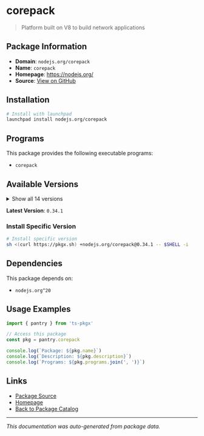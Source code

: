 # corepack

> Platform built on V8 to build network applications

## Package Information

- **Domain**: `nodejs.org/corepack`
- **Name**: `corepack`
- **Homepage**: https://nodejs.org/
- **Source**: [View on GitHub](https://github.com/pkgxdev/pantry/tree/main/projects/nodejs.org/corepack/package.yml)

## Installation

```bash
# Install with launchpad
launchpad install nodejs.org/corepack
```

## Programs

This package provides the following executable programs:

- `corepack`

## Available Versions

<details>
<summary>Show all 14 versions</summary>

- `0.34.1`, `0.34.0`, `0.33.0`, `0.32.0`, `0.31.0`
- `0.30.0`, `0.29.4`, `0.29.3`, `0.29.2`, `0.28.2`
- `0.28.1`, `0.28.0`, `0.27.0`, `0.26.0`

</details>

**Latest Version**: `0.34.1`

### Install Specific Version

```bash
# Install specific version
sh <(curl https://pkgx.sh) +nodejs.org/corepack@0.34.1 -- $SHELL -i
```

## Dependencies

This package depends on:

- `nodejs.org^20`

## Usage Examples

```typescript
import { pantry } from 'ts-pkgx'

// Access this package
const pkg = pantry.corepack

console.log(`Package: ${pkg.name}`)
console.log(`Description: ${pkg.description}`)
console.log(`Programs: ${pkg.programs.join(', ')}`)
```

## Links

- [Package Source](https://github.com/pkgxdev/pantry/tree/main/projects/nodejs.org/corepack/package.yml)
- [Homepage](https://nodejs.org/)
- [Back to Package Catalog](../../../package-catalog.md)

---

*This documentation was auto-generated from package data.*
